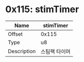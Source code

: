 # 0x115: stimTimer

| Name | stimTimer |
| ----| ------------ |
| Offset | 0x115 |
| Type | u8 |
| Description | 스팀팩 타이머 |<br>

